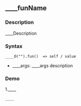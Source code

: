 ## ____funName

### Description

____Description

### Syntax
	____O("").fun()  => self / value

- ____args: ____args description

### Demo

1.____

	____